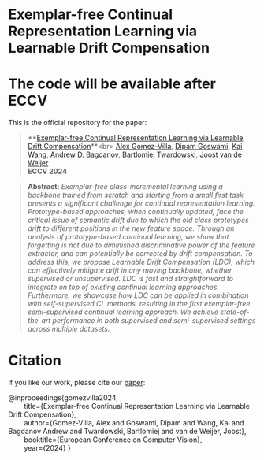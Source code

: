 # Exemplar-free Continual Representation Learning via Learnable Drift Compensation
# The code will be available after ECCV

This is the official repository for the paper:
> **[Exemplar-free Continual Representation Learning via Learnable Drift Compensation]([https://arxiv.org/abs/](https://arxiv.org/abs/2407.08536))**<br>
> [Alex Gomez-Villa](https://scholar.google.com/citations?user=A2dhwNgAAAAJ&hl=en), [Dipam Goswami](https://scholar.google.com/citations?user=6_aj45AAAAAJ&hl), [Kai Wang](https://scholar.google.com/citations?user=j14vd0wAAAAJ&hl), [Andrew D. Bagdanov](https://scholar.google.com/citations?user=_Fk4YUcAAAAJ&hl), [Bartlomiej Twardowski](https://scholar.google.com/citations?user=8yywECgAAAAJ&hl), [Joost van de Weijer](https://scholar.google.com/citations?user=Gsw2iUEAAAAJ&hl)<br>
> **ECCV 2024**

> **Abstract:** *Exemplar-free class-incremental learning using a backbone trained from scratch and starting from a small first task presents a significant challenge for continual representation learning. Prototype-based approaches, when continually updated, face the critical issue of semantic drift due to which the old class prototypes drift to different positions in the new feature space. Through an analysis of prototype-based continual learning, we show that forgetting is not due to diminished discriminative power of the feature extractor, and can potentially be corrected by drift compensation. To address this, we propose Learnable Drift Compensation (LDC), which can effectively mitigate drift in any moving backbone, whether supervised or unsupervised. LDC is fast and straightforward to integrate on top of existing continual learning approaches. Furthermore, we showcase how LDC can be applied in combination with self-supervised CL methods, resulting in the first exemplar-free semi-supervised continual learning approach. We achieve state-of-the-art performance in both supervised and semi-supervised settings across multiple datasets.*

# Citation
If you like our work, please cite our [paper]([https://arxiv.org/](https://arxiv.org/abs/2407.08536)):

@inproceedings{gomezvilla2024, \
  &emsp;&emsp;  title={Exemplar-free Continual Representation Learning via Learnable Drift Compensation}, \
  &emsp;&emsp;  author={Gomez-Villa, Alex and Goswami, Dipam and Wang, Kai and Bagdanov Andrew and Twardowski, Bartlomiej  and van de Weijer, Joost},\
  &emsp;&emsp;  booktitle={European Conference on Computer Vision}, \
  &emsp;&emsp;  year={2024}
}
